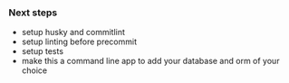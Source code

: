 ### Next steps
- setup husky and commitlint
- setup linting before precommit
- setup tests
- make this a command line app to add your database and orm of your choice
